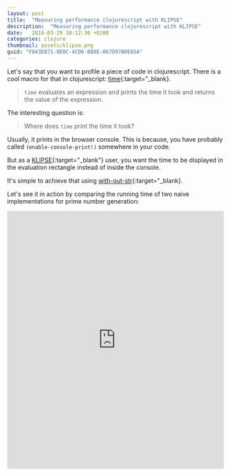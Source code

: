 ```yaml
---
layout: post
title:  "Measuring performance clojurescript with KLIPSE"
description:  "Measuring performance clojurescript with KLIPSE"
date:   2016-03-29 10:12:36 +0200
categories: clojure
thumbnail: assets/klipse.png
guid: "F043D871-9E0C-4CD6-B80E-067D97B0E85A"
---
```


Let's say that you want to profile a piece of code in clojurescript. 
There is a cool macro for that in clojurescript: [time](https://clojuredocs.org/clojure.core/time){:target="_blank}.

>`time` evaluates an expression and prints the time it took and returns the value of the expression.


The interesting question is:

> Where does `time` print the time it took?

Usually, it prints in the browser console. This is because, you have probably called `(enable-console-print!)` somewhere in your code.

But as a [KLIPSE][app-url-js]{:target="_blank"} user, you want the time to be displayed in the evaluation rectangle instead of inside the console.

It's simple to achieve that using [with-out-str](https://clojuredocs.org/clojure.core/with-out-str){:target="_blank}.

Let's see it in action by comparing the running time of two naive implementations for prime number generation:


<iframe frameborder="0" width="100%" height="600px"
    src= 
    "http://app.klipse.tech/?eval_only=1&cljs_in=(defn%20is-prime%3F%20%5Bn%5D%0A%20%20(empty%3F%20(filter%20%23(%3D%200%20(mod%20n%20%20%25))%20(range%202%20n))))%0A%0A(defn%20nth-prime%20%5Bn%5D%0A%20%20(last%20(take%20n%20(filter%20%23(is-prime%3F%20%25)%20(iterate%20inc%202)))))%0A%0A%0A%0A(defn%20is-prime-opt%3F%20%5Bn%5D%0A%20%20(or%20(%3D%202%20n)%0A%20%20%20(not-any%3F%20%23(%3D%200%20(mod%20n%20%25))%20(range%203%20(inc%20(Math%2Fsqrt%20n))%202))))%0A%0A(defn%20nth-prime-opt%20%5Bn%5D%0A%20%20(last%20(take%20n%20(filter%20%23(is-prime%3F%20%25)%20(cons%202%20(iterate%20(partial%20%2B%202)%203))))))%0A%0A%0A%5B(with-out-str%20(time%20(nth-prime%2050)))%0A%20(with-out-str%20(time%20(nth-prime-opt%2050)))%5D%0A">
    </iframe>


[app-url-js]: http://app.klipse.tech?js_only=1

